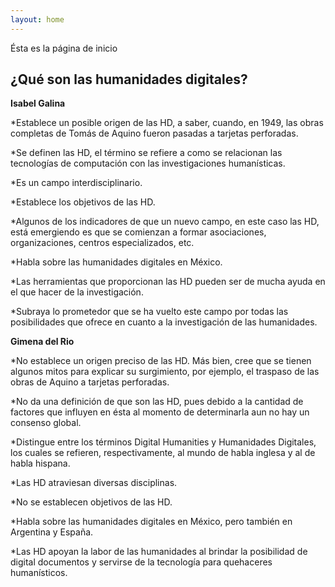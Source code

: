 ```yaml
---
layout: home
---
```

Ésta es la página de inicio 

## ¿Qué son las humanidades digitales?

**Isabel Galina**

*Establece un posible origen de las HD, a saber, cuando, en 1949, las obras completas de Tomás de Aquino fueron pasadas a tarjetas perforadas.

*Se definen las HD, el término se refiere a como se relacionan las tecnologías de computación con las investigaciones humanísticas.

*Es un campo interdisciplinario.

*Establece los objetivos de las HD.

*Algunos de los indicadores de que un nuevo campo, en este caso las HD, está emergiendo es que se comienzan a formar asociaciones, organizaciones, centros especializados, etc.

*Habla sobre las humanidades digitales en México.

*Las herramientas que proporcionan las HD pueden ser de mucha ayuda en el que hacer de la investigación.

*Subraya lo prometedor que se ha vuelto este campo por todas las posibilidades que ofrece en cuanto a la investigación de las humanidades.

**Gimena del Rio**

*No establece un origen preciso de las HD. Más bien, cree que se tienen algunos mitos para explicar su surgimiento, por ejemplo, el traspaso de las obras de Aquino a tarjetas perforadas.

*No da una definición de que son las HD, pues debido a la cantidad de factores que influyen en ésta al momento de determinarla aun no hay un consenso global.

*Distingue entre los términos Digital Humanities y Humanidades Digitales, los cuales se refieren, respectivamente, al mundo de habla inglesa y al de habla hispana.

*Las HD atraviesan diversas disciplinas.

*No se establecen objetivos de las HD.

*Habla sobre las humanidades digitales en México, pero también en Argentina y España.

*Las HD apoyan la labor de las humanidades al brindar la posibilidad de digital documentos y servirse de la tecnología para quehaceres humanísticos.

